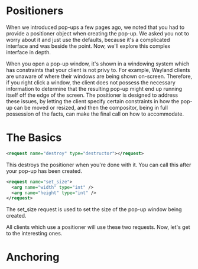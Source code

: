 # Positioners

When we introduced pop-ups a few pages ago, we noted that you had to provide a
positioner object when creating the pop-up. We asked you not to worry about it
and just use the defaults, because it's a complicated interface and was beside
the point. Now, we'll explore this complex interface in depth.

When you open a pop-up window, it's shown in a windowing system which has
constraints that your client is not privy to. For example, Wayland clients are
unaware of where their windows are being shown on-screen. Therefore, if you
right click a window, the client does not possess the necessary information to
determine that the resulting pop-up might end up running itself off the edge of
the screen. The positioner is designed to address these issues, by letting the
client specify certain constraints in how the pop-up can be moved or resized,
and then the compositor, being in full possession of the facts, can make the
final call on how to accommodate.

# The Basics

```xml
<request name="destroy" type="destructor"></request>
```

This destroys the positioner when you're done with it. You can call this after
your pop-up has been created.

```xml
<request name="set_size">
  <arg name="width" type="int" />
  <arg name="height" type="int" />
</request>
```

The set_size request is used to set the size of the pop-up window being created.

All clients which use a positioner will use these two requests. Now, let's get
to the interesting ones.

# Anchoring

```xml
```
